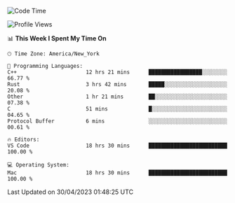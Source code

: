 <!--START_SECTION:waka-->
![Code Time](http://img.shields.io/badge/Code%20Time-357%20hrs%2028%20mins-blue)

![Profile Views](http://img.shields.io/badge/Profile%20Views-48-blue)

📊 **This Week I Spent My Time On** 

```text
🕑︎ Time Zone: America/New_York

💬 Programming Languages: 
C++                      12 hrs 21 mins      █████████████████░░░░░░░░   66.77 % 
Rust                     3 hrs 42 mins       █████░░░░░░░░░░░░░░░░░░░░   20.08 % 
Other                    1 hr 21 mins        ██░░░░░░░░░░░░░░░░░░░░░░░   07.38 % 
C                        51 mins             █░░░░░░░░░░░░░░░░░░░░░░░░   04.65 % 
Protocol Buffer          6 mins              ░░░░░░░░░░░░░░░░░░░░░░░░░   00.61 % 

🔥 Editors: 
VS Code                  18 hrs 30 mins      █████████████████████████   100.00 % 

💻 Operating System: 
Mac                      18 hrs 30 mins      █████████████████████████   100.00 % 
```


 Last Updated on 30/04/2023 01:48:25 UTC
<!--END_SECTION:waka-->
